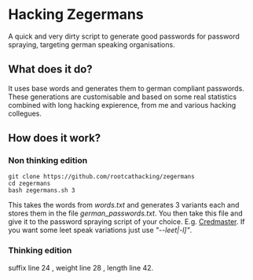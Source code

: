 # Hacking Zegermans

A quick and very dirty script to generate good passwords for password spraying, targeting german speaking organisations. 

## What does it do?

It uses base words and generates them to german compliant passwords. These generations are customisable and based on some real statistics combined with long hacking expierence, from me and various hacking collegues.

## How does it work?

### Non thinking edition
```
git clone https://github.com/rootcathacking/zegermans
cd zegermans
bash zegermans.sh 3
```
This takes the words from *words.txt* and generates 3 variants each and stores them in the file *german_passwords.txt*. You then take this file and give it to the password spraying script of your choice. E.g. [Credmaster](https://github.com/knavesec/CredMaster).
If you want some leet speak variations just use *"--leet|-l]"*.


### Thinking edition


suffix
line 24
, weight line 28
, length line 42.


